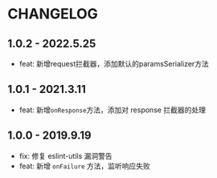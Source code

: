# CHANGELOG

## 1.0.2 - 2022.5.25

- feat: 新增request拦截器，添加默认的paramsSerializer方法

## 1.0.1 - 2021.3.11

- feat: 新增`onResponse`方法，添加对 response 拦截器的处理

## 1.0.0 - 2019.9.19

- fix: 修复 eslint-utils 漏洞警告
- feat: 新增 `onFailure` 方法，监听响应失败
